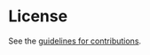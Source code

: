 # License

See the
[guidelines for contributions](https://github.com/pcapng/pcapng/blob/master/CONTRIBUTING.md).
